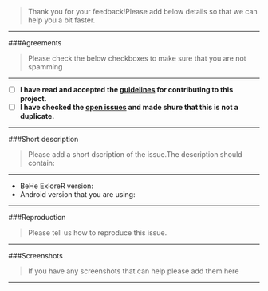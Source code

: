 >Thank you for your feedback!Please add below details so that we can help you a bit faster.

---

###Agreements
>Please check the below checkboxes to make sure that you are not spamming

---

- [ ] <b>I have read and accepted the [guidelines](https://github.com/VladThodo/behe-explorer/blob/development/CONTRIBUTING.md) for contributing to this project.</b>
- [ ] <b>I have checked the [open issues](https://github.com/VladThodo/behe-explorer/issues) and made shure that this is not a duplicate.</b>

---

###Short description
>Please add a short dscription of the issue.The description should contain:

---

 * BeHe ExloreR version:
 * Android version that you are using:

---

###Reproduction
>Please tell us how to reproduce this issue.

---

###Screenshots
>If you have any screenshots that can help please add them here 

---

 



